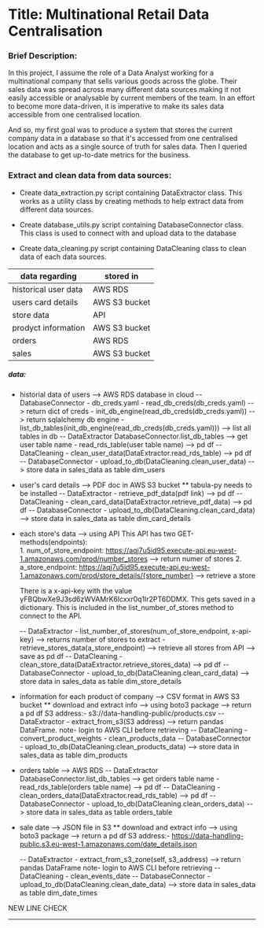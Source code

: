 # Title: Multinational Retail Data Centralisation

### Brief Description: 
In this project, I assume the role of a Data Analyst working for a multinational company that sells various goods across the globe. Their sales data was spread across many different data sources making it not easily accessible or analysable by current members of the team. In an effort to become more data-driven, it is imperative to make its sales data accessible from one centralised location. 

And so, my first goal was to produce a system that stores the current company data in a database so that it's accessed from one centralised location and acts as a single source of truth for sales data. Then I queried the database to get up-to-date metrics for the business.


### Extract and clean data from data sources:

- Create data_extraction.py script containing DataExtractor class. This works as a utility class by creating methods to help extract data from different data sources.

- Create database_utils.py script containing DatabaseConnector class. This class is used to connect with and upload data to the database

- Create data_cleaning.py script containing DataCleaning class to clean data of each data sources.


| data regarding      | stored in     | 
| --------------------| --------------|
| historical user data| AWS RDS       | 
| users card details  | AWS S3 bucket |
| store data          | API           |
| prodyct information | AWS S3 bucket |
| orders              | AWS RDS       |
| sales               | AWS S3 bucket |



##### data:
- historial data of users --> AWS RDS database in cloud
    -- DatabaseConnector
        - db_creds.yaml
        - read_db_creds(db_creds.yaml) --> return dict of creds
        - init_db_engine(read_db_creds(db_creds.yaml)) --> return sqlalchemy db engine
        - list_db_tables(init_db_engine(read_db_creds(db_creds.yaml))) --> list all tables in db
    -- DataExtractor
        DatabaseConnector.list_db_tables --> get user table name
        - read_rds_table(user table name) --> pd df
    -- DataCleaning
        - clean_user_data(DataExtractor.read_rds_table) --> pd df
    -- DatabaseConnector
        - upload_to_db(DataCleaning.clean_user_data) --> store data in sales_data as table dim_users

- user's card details --> PDF doc in AWS S3 bucket
    ** tabula-py needs to be installed
    -- DataExtractor
        - retrieve_pdf_data(pdf link) --> pd df
    -- DataCleaning
        - clean_card_data(DataExtractor.retrieve_pdf_data) --> pd df
    -- DatabaseConnector
        - upload_to_db(DataCleaning.clean_card_data) --> store data in sales_data as table dim_card_details

- each store's data --> using API
    This API has two GET-methods(endpoints):  
        1. num_of_store_endpoint: https://aqj7u5id95.execute-api.eu-west-1.amazonaws.com/prod/number_stores
        --> return numer of stores
        2. a_store_endpoint: https://aqj7u5id95.execute-api.eu-west-1.amazonaws.com/prod/store_details/{store_number} 
        --> retrieve a store

    There is a x-api-key with the value yFBQbwXe9J3sd6zWVAMrK6lcxxr0q1lr2PT6DDMX. This gets saved in a dictionary. This is included in the list_number_of_stores method to connect to the API.  

    -- DataExtractor
        - list_number_of_stores(num_of_store_endpoint, x-api-key) --> returns number of stores to extract
        - retrieve_stores_data(a_store_endpoint) --> retrieve all stores from API --> save as pd df
    -- DataCleaning
        - clean_store_data(DataExtractor.retrieve_stores_data) --> pd df
    -- DatabaseConnector
        - upload_to_db(DataCleaning.clean_card_data) --> store data in sales_data as table dim_store_details

- information for each product of company --> CSV format in AWS S3 bucket
    ** download and extract info --> using boto3 package --> return a pd df
    S3 address:- s3://data-handling-public/products.csv
    -- DataExtractor
        - extract_from_s3(S3 address) --> return pandas DataFrame.
        note- login to AWS CLI before retrieving
    -- DataCleaning
        - convert_product_weights
        - clean_products_data
    -- DatabaseConnector
        - upload_to_db(DataCleaning.clean_products_data) --> store data in sales_data as table dim_products

- orders table --> AWS RDS
    -- DataExtractor
        DatabaseConnector.list_db_tables --> get orders table name
        - read_rds_table(orders table name) --> pd df
    -- DataCleaning
        - clean_orders_data(DataExtractor.read_rds_table) --> pd df
    -- DatabaseConnector
        - upload_to_db(DataCleaning.clean_orders_data) --> store data in sales_data as table orders_table

- sale date --> JSON file in S3
    ** download and extract info --> using boto3 package --> return a pd df
    S3 address:- https://data-handling-public.s3.eu-west-1.amazonaws.com/date_details.json
    
    -- DataExtractor
        - extract_from_s3_zone(self, s3_address) --> return pandas DataFrame
        note- login to AWS CLI before retrieving
    -- DataCleaning
        - clean_events_date
    -- DatabaseConnector
        - upload_to_db(DataCleaning.clean_date_data) --> store data in sales_data as table dim_date_times

NEW LINE CHECK

----------------------------------------------------------------------------------------------------------


